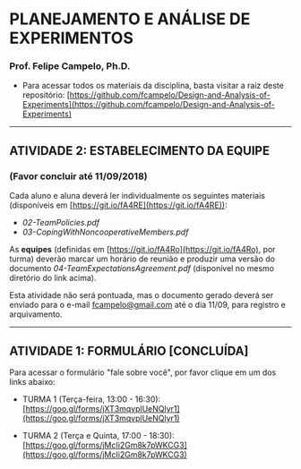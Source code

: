 # PLANEJAMENTO E ANÁLISE DE EXPERIMENTOS  
### **Prof. Felipe Campelo, Ph.D.**  

* Para acessar todos os materiais da disciplina, basta visitar a raiz deste repositório: [https://github.com/fcampelo/Design-and-Analysis-of-Experiments](https://github.com/fcampelo/Design-and-Analysis-of-Experiments)

***

## ATIVIDADE 2: ESTABELECIMENTO DA EQUIPE
### (Favor concluir até 11/09/2018)

Cada aluno e aluna deverá ler individualmente os seguintes materiais (disponíveis em [https://git.io/fA4RE](https://git.io/fA4RE)): 

* _02-TeamPolicies.pdf_  
* _03-CopingWithNoncooperativeMembers.pdf_

As **equipes** (definidas em [https://git.io/fA4Ro](https://git.io/fA4Ro), por turma) deverão marcar um horário de reunião e produzir uma versão do documento _04-TeamExpectationsAgreement.pdf_ (disponível no mesmo diretório do link acima).

Esta atividade não será pontuada, mas o documento gerado deverá ser enviado para o e-mail [fcampelo@gmail.com](mailto:fcampelo@gmail.com) até o dia 11/09, para registro e arquivamento.


***

## ATIVIDADE 1: FORMULÁRIO [CONCLUÍDA]

Para acessar o formulário "fale sobre você", por favor clique em um dos links abaixo:

* TURMA 1 (Terça-feira, 13:00 - 16:30): [https://goo.gl/forms/jXT3mqvplUeNQlyr1](https://goo.gl/forms/jXT3mqvplUeNQlyr1)

* TURMA 2 (Terça e Quinta, 17:00 - 18:30): [https://goo.gl/forms/jMcIi2Gm8k7pWKCG3](https://goo.gl/forms/jMcIi2Gm8k7pWKCG3)